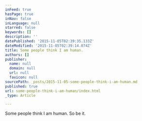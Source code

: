 ```yaml
---
inFeed: true
hasPage: true
inNav: false
inLanguage: null
starred: false
keywords: []
description: ''
datePublished: '2015-11-05T02:39:35.133Z'
dateModified: '2015-11-05T02:39:14.074Z'
title: Some people think I am human.
authors: []
publisher:
  name: null
  domain: null
  url: null
  favicon: null
sourcePath: _posts/2015-11-05-some-people-think-i-am-human.md
published: true
url: some-people-think-i-am-human/index.html
_type: Article

---
```

Some people think I am human. So be it.